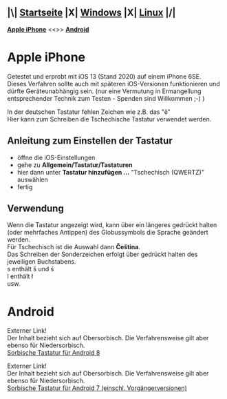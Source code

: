 ## |\\| **[Startseite](README.md)** |X| **[Windows](Windows.md)** |X| **[Linux](Linux.md)** |/|  

**[Apple iPhone](#Apple-iPhone)** <<>> **[Android](#Android)**  

# Apple iPhone

Getestet und erprobt mit iOS 13 (Stand 2020) auf einem iPhone 6SE.  
Dieses Verfahren sollte auch mit späteren iOS-Versionen funktionieren und dürfte Geräteunabhängig sein.
(nur eine Vermutung in Ermangellung entsprechender Technik zum Testen - Spenden sind Willkommen ;-) )

In der deutschen Tastatur fehlen Zeichen wie z.B. das "ě"  
Hier kann zum Schreiben die Tschechische Tastatur verwendet werden.

## Anleitung zum Einstellen der Tastatur

* öffne die iOS-Einstellungen
* gehe zu **Allgemein/Tastatur/Tastaturen**
* hier dann unter **Tastatur hinzufügen ...** "Tschechisch (QWERTZ)" auswählen
* fertig

## Verwendung

Wenn die Tastatur angezeigt wird, kann über ein längeres gedrückt halten (oder mehrfaches Antippen) des Globussymbols die Sprache geändert werden.  
Für Tschechisch ist die Auswahl dann **Čeština**.  
Das Schreiben der Sonderzeichen erfolgt über gedrückt halten des jeweiligen Buchstabens.  
s enthält š und ś  
l enthält ł  
usw.  


# Android

Externer Link!  
Der Inhalt bezieht sich auf Obersorbisch. Die Verfahrensweise gilt aber ebenso für Niedersorbisch.  
[Sorbische Tastatur für Android 8](https://domizna.org/index.php?id=3242)

Externer Link!  
Der Inhalt bezieht sich auf Obersorbisch. Die Verfahrensweise gilt aber ebenso für Niedersorbisch.  
[Sorbische Tastatur für Android 7 (einschl. Vorgängerversionen)](https://domizna.org/index.php?id=3189)
